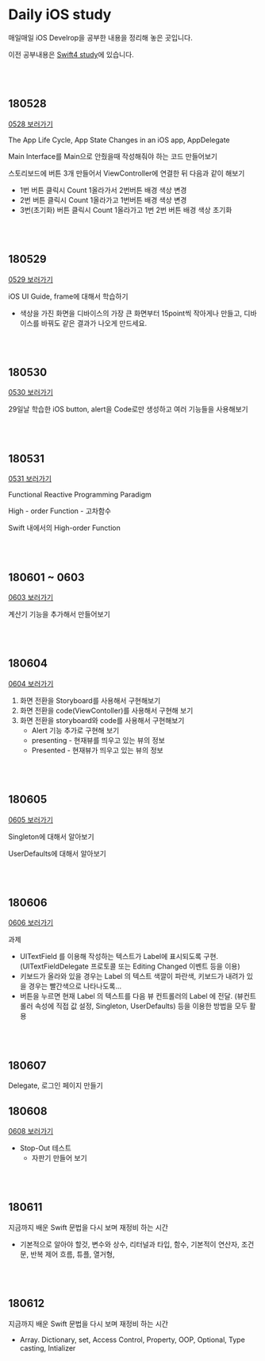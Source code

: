 # Daily iOS study

매일매일 iOS Develrop을 공부한 내용을 정리해 놓은 곳입니다.

이전 공부내용은 [Swift4 study](https://github.com/JhDAT/Swift)에 있습니다.

<br>

<br>

## 180528

[0528 보러가기](https://github.com/JhDAT/iOS-development-study/tree/master/0528)

The App Life Cycle, App State Changes in an iOS app, AppDelegate

Main Interface를 Main으로 안줬을때 작성해줘야 하는 코드 만들어보기

스토리보드에 버튼 3개 만들어서 ViewController에 연결한 뒤 다음과 같이 해보기

- 1번 버튼 클릭시 Count 1올라가서 2번버튼 배경 색상 변경
- 2번 버튼 클릭시 Count 1올라가고 1번버튼 배경 색상 변경
- 3번(초기화) 버튼 클릭시 Count 1올라가고 1번 2번 버튼 배경 색상 초기화

<br>

<br>

## 180529

[0529 보러가기](https://github.com/JhDAT/iOS-development-study/tree/master/0529)

iOS UI Guide, frame에 대해서 학습하기

- 색상을 가진 화면을 디바이스의 가장 큰 화면부터 15point씩 작아게나 만들고, 디바이스를 바꿔도 같은 결과가 나오게 만드세요.

<br>

<br>

## 180530

[0530 보러가기](https://github.com/JhDAT/iOS-development-study/tree/master/0530)

29일날 학습한 iOS button, alert을 Code로만 생성하고 여러 기능들을 사용해보기

<br>

<br>

## 180531

[0531 보러가기](https://github.com/JhDAT/iOS-development-study/tree/master/0531)

Functional Reactive Programming Paradigm

High - order Function - 고차함수

Swift 내에서의 High-order Function

<br>

<br>

## 180601 ~ 0603

[0603 보러가기](https://github.com/JhDAT/iOS-development-study/tree/master/0603)

계산기 기능을 추가해서 만들어보기 

<br>

<br>

## 180604

[0604 보러가기](https://github.com/JhDAT/iOS-development-study/tree/master/0604)

1. 화면 전환을 Storyboard를 사용해서 구현해보기
2. 화면 전환을 code(ViewContoller)를 사용해서 구현해 보기
3. 화면 전환을 storyboard와 code를 사용해서 구현해보기
   - Alert 기능 추가로 구현해 보기
   - presenting - 현재뷰를 띄우고 있는 뷰의 정보
   - Presented - 현재뷰가 띄우고 있는 뷰의 정보

<br>

<br>

## 180605

[0605 보러가기]()

Singleton에 대해서 알아보기

UserDefaults에 대해서 알아보기

<br>

<br>

## 180606

[0606 보러가기](https://github.com/JhDAT/iOS-development-study/tree/master/0606)

과제

- UITextField 를 이용해 작성하는 텍스트가 Label에 표시되도록 구현.  (UITextFieldDelegate 프로토콜 또는 Editing Changed 이벤트 등을 이용)
- 키보드가 올라와 있을 경우는 Label 의 텍스트 색깔이 파란색, 키보드가 내려가 있을 경우는 빨간색으로 나타나도록...
- 버튼을 누르면 현재 Label 의 텍스트를 다음 뷰 컨트롤러의 Label 에 전달.  (뷰컨트롤러 속성에 직접 값 설정, Singleton, UserDefaults) 등을 이용한 방법을 모두 활용

<br>

<br>

## 180607

Delegate,  로그인 페이지 만들기



## 180608

[0608 보러가기](https://github.com/JhDAT/iOS-development-study/tree/master/0608)

- Stop-Out 테스트 
  - 자판기 만들어 보기

<br>

<br>

## 180611

지금까지 배운 Swift 문법을 다시 보며 재정비 하는 시간

- 기본적으로 알아야 할것, 변수와 상수, 리터널과 타입, 함수, 기본적이 연산자, 조건문, 반복 제어 흐름, 튜플, 열거형, 

<br>

<br>

## 180612

지금까지 배운 Swift 문법을 다시 보며 재정비 하는 시간

- Array. Dictionary, set, Access Control, Property, OOP, Optional, Type casting, Intializer

 <br>

<br>




